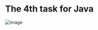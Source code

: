 # The 4th task for Java
![image](https://github.com/tim2004timi/socket-java-task/assets/119188676/e2c9ce6c-14c8-419a-9f44-b91a99438fcf)

